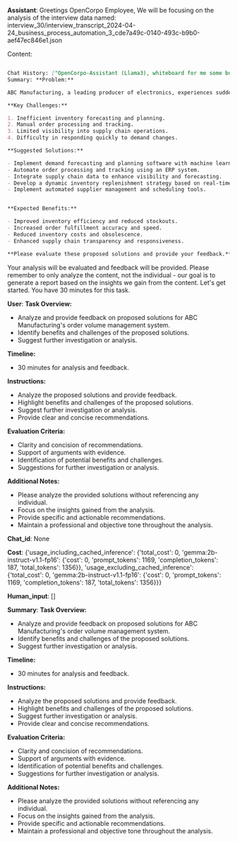 **Assistant**: Greetings OpenCorpo Employee, We will be focusing on the analysis of the interview data named: interview_30/interview_transcript_2024-04-24_business_process_automation_3_cde7a49c-0140-493c-b9b0-aef47ec846e1.json 


 Content: 

 ```md

 Chat History: ["OpenCorpo-Assistant (Llama3), whiteboard for me some business process automation. Propose a solution for scalability issues. I will evaluate your answers and give my feedback, then propose a problem to you. You will answer and I will evaluate. Let's now begin. You have 30 minutes.", '## Scalability Solutions for Business Process Automation\n\n**Understanding the Problem:**\n\nScalability issues can arise when businesses automate processes that experience sudden or gradual increases in volume. This can lead to bottlenecks, performance degradation, and even outages. \n\n**Potential Solutions:**\n\n**1. Infrastructure Automation:**\n\n- Automate infrastructure provisioning and scaling of compute resources.\n- Deploy containerization technologies like Kubernetes for dynamic scalability.\n- Leverage cloud-based platforms with elastic scaling capabilities.\n\n\n**2. Process Decomposition:**\n\n- Break down complex processes into smaller, manageable units.\n- Parallelize tasks to utilize parallel processing capabilities.\n- Introduce asynchronous processing to avoid blocking bottlenecks.\n\n\n**3. Monitoring & Feedback Loop:**\n\n- Implement robust monitoring tools to track process performance and identify bottlenecks.\n- Establish a feedback loop to make real-time adjustments and optimize resource utilization.\n\n\n**4. Predictive Scaling:**\n\n- Analyze historical data to predict future workload patterns.\n- Proactively scale resources based on anticipated needs.\n- Consider implementing dynamic pricing models to adjust resource allocation based on demand.\n\n\n**5. Automation of Associated Tasks:**\n\n- Automate tasks related to process automation, such as deployment, configuration, and monitoring.\n- Use workflow automation tools to orchestrate and manage multiple processes seamlessly.\n\n\n**Factors to Consider:**\n\n- Specific scalability requirements of the processes being automated.\n- Available budget and infrastructure resources.\n- Integration with existing systems and tools.\n\n\n**By implementing these solutions, businesses can:**\n\n- Improve process efficiency and throughput.\n- Reduce operational costs through resource optimization.\n- Respond quickly to changing business needs and workloads.\n- Maintain high process quality and performance even during peak periods.\n\n\n**I would be happy to discuss these solutions further and explore potential options tailored to your specific needs.**\n\n**Please provide the problem you would like me to address related to business process automation scalability.**', "I'm excited to dive into a real-world scenario!\n\nYou've outlined some excellent scalability solutions for business process automation. Now, it's my turn to propose a problem.\n\n**Problem:**\n\nXYZ Inc., a leading e-commerce company, is experiencing rapid growth due to increased online sales during the holiday season. Their customer service team is struggling to keep up with the high volume of inquiries, resulting in longer response times and decreased customer satisfaction.\n\nThe current process involves manual routing of incoming emails to human representatives, who then respond to customers via email or phone. As the volume increases, the team is overwhelmed, leading to delays and mistakes. The company wants to automate this process to improve responsiveness, reduce costs, and enhance overall customer experience.\n\n**Key Challenges:**\n\n1. Handling high volumes of incoming inquiries without compromising response times.\n2. Ensuring seamless integration with existing CRM systems and workflows.\n3. Maintaining accurate and consistent responses across the customer service team.\n4. Balancing automation with human intervention to handle complex or sensitive issues.\n\n**Now it's your turn!**\n\nWhat scalability solutions would you propose to address this problem? Please share your thoughts, and I'll provide feedback and guidance based on our discussion.", '## Scalability Solutions for XYZ Inc.:\n\n**1. Automated Email Routing & Response:**\n\n- Implement a rule-based engine to automatically route incoming emails based on keywords, sender, or content.\n- Use natural language processing (NLP) to generate automated responses for common inquiries.\n- Integrate with email platforms like Gmail or Outlook for seamless processing.\n\n\n**2. Intelligent Triaging & Routing:**\n\n- Train a machine learning model to categorize inquiries based on content and sentiment.\n- Route emails to the most suitable team or individual based on the categorization.\n- Allow for human override when necessary.\n\n\n**3. Workflow Automation & Integration:**\n\n- Automate the entire process from email receipt to response generation and tracking.\n- Integrate with CRM systems to access customer data and context.\n- Use API connectors to facilitate seamless communication between systems.\n\n\n**4. Hybrid Approach & Continuous Learning:**\n\n- Develop a hybrid model that combines both automated responses and human intervention.\n- Continuously monitor and refine the automation model to improve accuracy and relevance.\n\n\n**5. Scalable Infrastructure & Monitoring:**\n\n- Implement cloud-based email servers with elastic scaling capabilities.\n- Integrate with monitoring tools to track performance metrics and identify bottlenecks.\n\n\n**Additional Considerations:**\n\n- Training data for NLP models should be diverse and representative of different inquiries.\n- Automated responses should be designed with empathy and clarity in mind.\n- A/B testing can be used to optimize routing and response strategies.\n\n\n**These solutions will enable XYZ Inc. to:**\n\n- Handle high volumes of inquiries efficiently and effectively.\n- Reduce response times and improve customer satisfaction.\n- Reduce operational costs by automating tasks.\n- Free up human agents for more complex and personalized interactions.', "**Excellent job!**\n\nYour scalability solutions for XYZ Inc. address the key challenges and provide a comprehensive approach to automate their customer service process. Here's my feedback:\n\n* **Automated Email Routing & Response**: A good starting point, but consider adding more advanced NLP capabilities to handle complex inquiries.\n* **Intelligent Triaging & Routing**: This is a great idea! Machine learning models can learn from historical data and adapt to new patterns.\n* **Workflow Automation & Integration**: Automating the entire process will help reduce errors and increase efficiency. Ensure seamless integration with CRM systems to access customer data.\n* **Hybrid Approach & Continuous Learning**: A hybrid approach will allow for effective handling of complex inquiries, while continuous learning ensures the automation model improves over time.\n* **Scalable Infrastructure & Monitoring**: Cloud-based email servers with elastic scaling capabilities will help handle high volumes. Monitor performance metrics and identify bottlenecks to optimize the process.\n\n**Additional Considerations:**\n\n* I agree that training data for NLP models should be diverse and representative of different inquiries.\n* Automated responses should prioritize empathy, clarity, and customer understanding.\n* A/B testing is a great idea to optimize routing and response strategies.\n\n**By implementing these solutions, XYZ Inc. can:**\n\n* Efficiently handle high volumes of inquiries\n* Reduce response times and improve customer satisfaction\n* Reduce operational costs by automating tasks\n* Free up human agents for more complex and personalized interactions\n\nOverall, your solutions demonstrate a strong understanding of the challenges and opportunities for scalability in business process automation. Well done!\n\nNow, let's move on to another scenario.\n\n**Please provide the problem you'd like me to address next.**", '**Problem:**\n\nABC Manufacturing, a leading producer of electronics, experiences sudden spikes in order volume during holiday seasons. Their current inventory management system is unable to keep pace with these fluctuations, leading to product shortages, delayed shipments, and increased costs.\n\n**Key Challenges:**\n\n1. Inefficient inventory forecasting and planning.\n2. Manual order processing and tracking.\n3. Limited visibility into supply chain operations.\n4. Difficulty in responding quickly to demand changes.\n\n**Suggested Solutions:**\n\n- Implement demand forecasting and planning software with machine learning capabilities.\n- Automate order processing and tracking using an ERP system.\n- Integrate supply chain data to enhance visibility and forecasting.\n- Develop a dynamic inventory replenishment strategy based on real-time data.\n- Implement automated supplier management and scheduling tools.\n\n\n**Expected Benefits:**\n\n- Improved inventory efficiency and reduced stockouts.\n- Increased order fulfillment accuracy and speed.\n- Reduced inventory costs and obsolescence.\n- Enhanced supply chain transparency and responsiveness.\n\n**Please evaluate these proposed solutions and provide your feedback.**'] 
 Summary: **Problem:**

ABC Manufacturing, a leading producer of electronics, experiences sudden spikes in order volume during holiday seasons. Their current inventory management system is unable to keep pace with these fluctuations, leading to product shortages, delayed shipments, and increased costs.

**Key Challenges:**

1. Inefficient inventory forecasting and planning.
2. Manual order processing and tracking.
3. Limited visibility into supply chain operations.
4. Difficulty in responding quickly to demand changes.

**Suggested Solutions:**

- Implement demand forecasting and planning software with machine learning capabilities.
- Automate order processing and tracking using an ERP system.
- Integrate supply chain data to enhance visibility and forecasting.
- Develop a dynamic inventory replenishment strategy based on real-time data.
- Implement automated supplier management and scheduling tools.


**Expected Benefits:**

- Improved inventory efficiency and reduced stockouts.
- Increased order fulfillment accuracy and speed.
- Reduced inventory costs and obsolescence.
- Enhanced supply chain transparency and responsiveness.

**Please evaluate these proposed solutions and provide your feedback.** 
``` 


 Your analysis will be evaluated and feedback will be provided. Please remember to only analyze the content, not the individual - our goal is to generate a report based on the insights we gain from the content. Let's get started. You have 30 minutes for this task.

**User**: **Task Overview:**

* Analyze and provide feedback on proposed solutions for ABC Manufacturing's order volume management system.
* Identify benefits and challenges of the proposed solutions.
* Suggest further investigation or analysis.

**Timeline:**

* 30 minutes for analysis and feedback.

**Instructions:**

* Analyze the proposed solutions and provide feedback.
* Highlight benefits and challenges of the proposed solutions.
* Suggest further investigation or analysis.
* Provide clear and concise recommendations.

**Evaluation Criteria:**

* Clarity and concision of recommendations.
* Support of arguments with evidence.
* Identification of potential benefits and challenges.
* Suggestions for further investigation or analysis.

**Additional Notes:**

* Please analyze the provided solutions without referencing any individual.
* Focus on the insights gained from the analysis.
* Provide specific and actionable recommendations.
* Maintain a professional and objective tone throughout the analysis.

**Chat_id**: None

**Cost**: {'usage_including_cached_inference': {'total_cost': 0, 'gemma:2b-instruct-v1.1-fp16': {'cost': 0, 'prompt_tokens': 1169, 'completion_tokens': 187, 'total_tokens': 1356}}, 'usage_excluding_cached_inference': {'total_cost': 0, 'gemma:2b-instruct-v1.1-fp16': {'cost': 0, 'prompt_tokens': 1169, 'completion_tokens': 187, 'total_tokens': 1356}}}

**Human_input**: []

**Summary**: **Task Overview:**

* Analyze and provide feedback on proposed solutions for ABC Manufacturing's order volume management system.
* Identify benefits and challenges of the proposed solutions.
* Suggest further investigation or analysis.

**Timeline:**

* 30 minutes for analysis and feedback.

**Instructions:**

* Analyze the proposed solutions and provide feedback.
* Highlight benefits and challenges of the proposed solutions.
* Suggest further investigation or analysis.
* Provide clear and concise recommendations.

**Evaluation Criteria:**

* Clarity and concision of recommendations.
* Support of arguments with evidence.
* Identification of potential benefits and challenges.
* Suggestions for further investigation or analysis.

**Additional Notes:**

* Please analyze the provided solutions without referencing any individual.
* Focus on the insights gained from the analysis.
* Provide specific and actionable recommendations.
* Maintain a professional and objective tone throughout the analysis.

